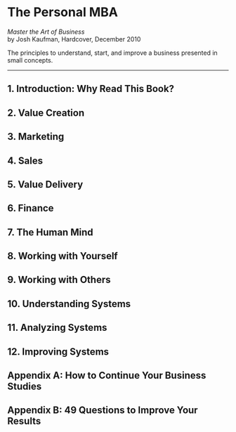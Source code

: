 # The Personal MBA
*Master the Art of Business*<br>
by Josh Kaufman, Hardcover, December 2010

The principles to understand, start, and improve a business presented in small concepts.

---

## 1. Introduction: Why Read This Book?
## 2. Value Creation
## 3. Marketing
## 4. Sales
## 5. Value Delivery
## 6. Finance
## 7. The Human Mind
## 8. Working with Yourself
## 9. Working with Others
## 10. Understanding Systems
## 11. Analyzing Systems
## 12. Improving Systems
## Appendix A: How to Continue Your Business Studies
## Appendix B: 49 Questions to Improve Your Results
